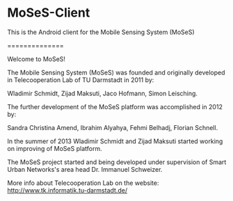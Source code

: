MoSeS-Client
==============

This is the Android client for the Mobile Sensing System (MoSeS)

==============

Welcome to MoSeS!

The Mobile Sensing System (MoSeS) was founded and originally developed in Telecooperation Lab of TU Darmstadt in 2011 by: 

Wladimir Schmidt, 
Zijad Maksuti, 
Jaco Hofmann,
Simon Leisching.

The further development of the MoSeS platform was accomplished in 2012 by:

Sandra Christina Amend,
Ibrahim Alyahya,
Fehmi Belhadj,
Florian Schnell.

In the summer of 2013 Wladimir Schmidt and Zijad Maksuti started working on improving of MoSeS platform. 

The MoSeS project started and being developed under supervision of Smart Urban Networks's area head Dr. Immanuel Schweizer.

More info about Telecooperation Lab on the website: http://www.tk.informatik.tu-darmstadt.de/
